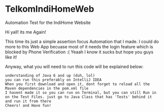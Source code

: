 # TelkomIndiHomeWeb
 Automation Test for the IndiHome Website

Hi yall! its me Again!

This time its just a simple assertion focus Automation that I made. 
I could do more to this Web App becuase most of it needs the login feature which is blocked by Phone Verification :(
Yeaah I know it sucks but hope you guys like it!

Anyway, what you will need to run this code will be explained below:

    understanding of Java 6 and up (duh, lol)
    you can run this preferably on IntelliJ IDEA
    When you first download and open it, dont forget to reload all the Maven dependencies in the pom.xml file
    I havent made it so you can run on Terminal, but you can still Run in on the Test Files. just go to Java Class that has 'Tests' behind it and run it from there
    Cheers! and Have fun!
